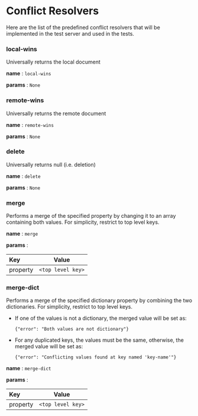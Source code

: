 # Conflict Resolvers

Here are the list of the predefined conflict resolvers that will be implemented in the test server
and used in the tests.

### local-wins

Universally returns the local document

**name** : `local-wins`

**params** : `None`

### remote-wins

Universally returns the remote document

**name** : `remote-wins`

**params** : `None`

### delete

Universally returns null (i.e. deletion)

**name** : `delete`

**params** : `None`

### merge

Performs a merge of the specified property by changing it to an array containing both values.
For simplicity, restrict to top level keys.

**name** : `merge`

**params** :

| Key        | Value       |
| :--------- | ----------- |
| property| `<top level key>` |

### merge-dict

Performs a merge of the specified dictionary property by combining the two dictionaries. For simplicity, restrict to top level keys.

* If one of the values is not a dictionary, the merged value will be set as:
    ```
    {"error": "Both values are not dictionary"}
    ```
* For any duplicated keys, the values must be the same, otherwise, the merged value will be set as:
    ```
    {"error": "Conflicting values found at key named 'key-name'"}
    ```

**name** : `merge-dict`

**params** :

| Key        | Value       |
| :--------- | ----------- |
| property| `<top level key>` |